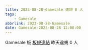 ```yaml
---
title: 2023-08-28-Gamesale 違規 0 人
tags:
    - Gamesale
abbrlink: 2023-08-28-Gamesale
date: Gamesale-2023-08-28 12:00:00
---
```

Gamesale 板 [板規連結](https://www.ptt.cc/bbs/Gossiping/M.1637425085.A.07D.html)
昨天違規 0 人
